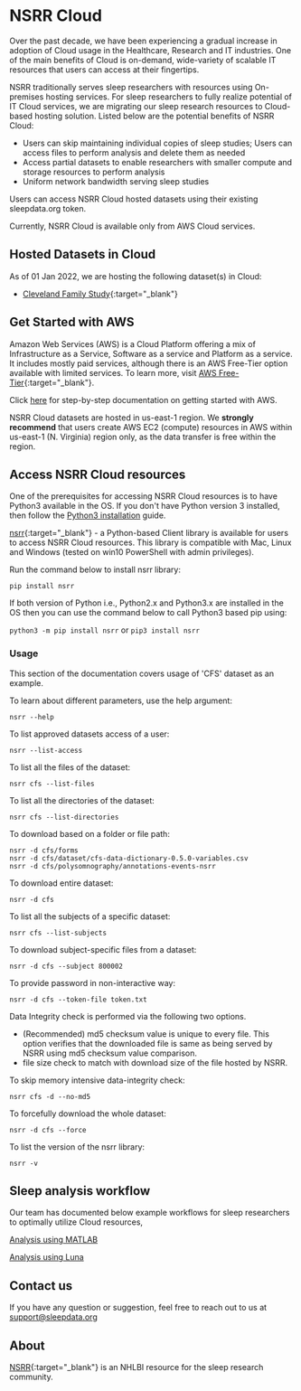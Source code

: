 # NSRR Cloud

Over the past decade, we have been experiencing a gradual increase in adoption of Cloud usage in the Healthcare, Research and IT industries. One of the main benefits of Cloud is on-demand, wide-variety of scalable IT resources that users can access at their fingertips. 

NSRR traditionally serves sleep researchers with resources using On-premises hosting services. For sleep researchers to fully realize potential of IT Cloud services, we are migrating our sleep research resources to Cloud-based hosting solution. Listed below are the potential benefits of NSRR Cloud:
- Users can skip maintaining individual copies of sleep studies; Users can access files to perform analysis and delete them as needed
- Access partial datasets to enable researchers with smaller compute and storage resources to perform analysis
- Uniform network bandwidth serving sleep studies

 Users can access NSRR Cloud hosted datasets using their existing sleepdata.org token. 
 
Currently, NSRR Cloud is available only from AWS Cloud services.

## Hosted Datasets in Cloud

As of 01 Jan 2022, we are hosting the following dataset(s) in Cloud:

- [Cleveland Family Study](https://sleepdata.org/datasets/cfs){:target="_blank"}

## Get Started with AWS 

Amazon Web Services (AWS) is a Cloud Platform offering a mix of Infrastructure as a Service, Software as a service and Platform as a service. It includes mostly paid services, although there is an AWS Free-Tier option available with limited services. To learn more, visit [AWS Free-Tier](https://aws.amazon.com/free/){:target="_blank"}.

Click [here](./aws-getting-started.md) for step-by-step documentation on getting started with AWS.

NSRR Cloud datasets are hosted in us-east-1 region. We **strongly recommend** that users create AWS EC2 (compute) resources in AWS within us-east-1 (N. Virginia) region only, as the data transfer is free within the region. 


## Access NSRR Cloud resources

One of the prerequisites for accessing NSRR Cloud resources is to have Python3 available in the OS. If you don't have Python version 3 installed, then follow the [Python3 installation](./install-python.md) guide.


[nsrr](https://pypi.org/project/nsrr){:target="_blank"} - a Python-based Client library is available for users to access NSRR Cloud resources. This library is compatible with Mac, Linux and Windows (tested on win10 PowerShell with admin privileges).

Run the command below to install nsrr library:

```
pip install nsrr
```

If both version of Python i.e., Python2.x and Python3.x are installed in the OS then you can use the command below to call Python3 based pip using:

`python3 -m pip install nsrr` or
`pip3 install nsrr`

### Usage

This section of the documentation covers usage of 'CFS' dataset as an example.

To learn about different parameters, use the help argument:

```
nsrr --help
```

To list approved datasets access of a user:

```
nsrr --list-access
```

To list all the files of the dataset:

```
nsrr cfs --list-files
```

To list all the directories of the dataset:

```
nsrr cfs --list-directories
```

To download based on a folder or file path:

```
nsrr -d cfs/forms
nsrr -d cfs/dataset/cfs-data-dictionary-0.5.0-variables.csv
nsrr -d cfs/polysomnography/annotations-events-nsrr
```

To download entire dataset:

```
nsrr -d cfs
```

To list all the subjects of a specific dataset:

```
nsrr cfs --list-subjects
```

To download subject-specific files from a dataset:

```
nsrr -d cfs --subject 800002
```

To provide password in non-interactive way:

```
nsrr -d cfs --token-file token.txt
```

Data Integrity check is performed via the following two options.
- (Recommended) md5 checksum value is unique to every file. This option verifies that the downloaded file is same as being served by NSRR using md5 checksum value comparison. 
- file size check to match with download size of the file hosted by NSRR.

To skip memory intensive data-integrity check:

```
nsrr cfs -d --no-md5
```

To forcefully download the whole dataset:

```
nsrr -d cfs --force
```

To list the version of the nsrr library:

```
nsrr -v
```

## Sleep analysis workflow

Our team has documented below example workflows for sleep researchers to optimally utilize Cloud resources,

[Analysis using MATLAB](./matlab-workflow.md)

[Analysis using Luna](./luna-workflow.md)


## Contact us

If you have any question or suggestion, feel free to reach out to us at support@sleepdata.org

## About

[NSRR](https://sleepdata.org){:target="_blank"} is an NHLBI resource for the sleep research community.

